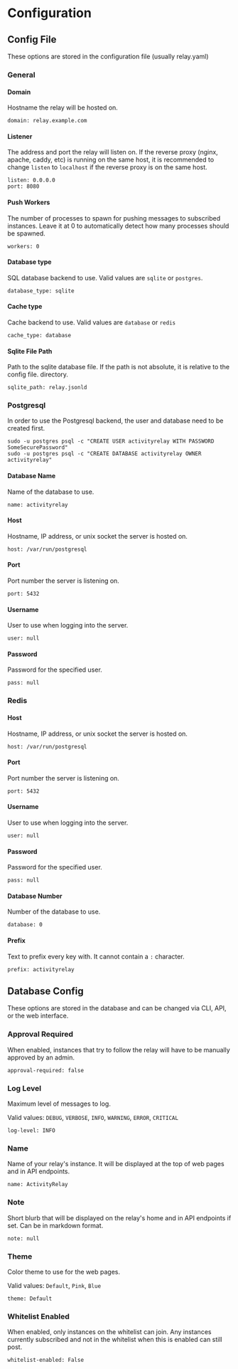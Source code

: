 # Configuration

## Config File

These options are stored in the configuration file (usually relay.yaml)

### General

#### Domain

Hostname the relay will be hosted on.

	domain: relay.example.com


#### Listener

The address and port the relay will listen on. If the reverse proxy (nginx, apache, caddy, etc)
is running on the same host, it is recommended to change `listen` to `localhost` if the reverse
proxy is on the same host.

	listen: 0.0.0.0
	port: 8080


#### Push Workers

The number of processes to spawn for pushing messages to subscribed instances. Leave it at 0 to
automatically detect how many processes should be spawned.

	workers: 0


#### Database type

SQL database backend to use. Valid values are `sqlite` or `postgres`.

	database_type: sqlite


#### Cache type

Cache backend to use. Valid values are `database` or `redis`

	cache_type: database


#### Sqlite File Path

Path to the sqlite database file. If the path is not absolute, it is relative to the config file.
directory.

	sqlite_path: relay.jsonld


### Postgresql

In order to use the Postgresql backend, the user and database need to be created first.

	sudo -u postgres psql -c "CREATE USER activityrelay WITH PASSWORD SomeSecurePassword"
	sudo -u postgres psql -c "CREATE DATABASE activityrelay OWNER activityrelay"


#### Database Name

Name of the database to use.

	name: activityrelay


#### Host

Hostname, IP address, or unix socket the server is hosted on.

	host: /var/run/postgresql


#### Port

Port number the server is listening on.

	port: 5432


#### Username

User to use when logging into the server.

	user: null


#### Password

Password for the specified user.

	pass: null


### Redis

#### Host

Hostname, IP address, or unix socket the server is hosted on.

	host: /var/run/postgresql


#### Port

Port number the server is listening on.

	port: 5432


#### Username

User to use when logging into the server.

	user: null


#### Password

Password for the specified user.

	pass: null


#### Database Number

Number of the database to use.

	database: 0


#### Prefix

Text to prefix every key with. It cannot contain a `:` character.

	prefix: activityrelay

## Database Config

These options are stored in the database and can be changed via CLI, API, or the web interface.

### Approval Required

When enabled, instances that try to follow the relay will have to be manually approved by an admin.

	approval-required: false
	

### Log Level

Maximum level of messages to log.

Valid values: `DEBUG`, `VERBOSE`, `INFO`, `WARNING`, `ERROR`, `CRITICAL`

	log-level: INFO

### Name

Name of your relay's instance. It will be displayed at the top of web pages and in API endpoints.

	name: ActivityRelay


### Note

Short blurb that will be displayed on the relay's home and in API endpoints if set. Can be in
markdown format.

	note: null


### Theme

Color theme to use for the web pages.

Valid values: `Default`, `Pink`, `Blue`

	theme: Default


### Whitelist Enabled

When enabled, only instances on the whitelist can join. Any instances currently subscribed and not
in the whitelist when this is enabled can still post.

	whitelist-enabled: False
